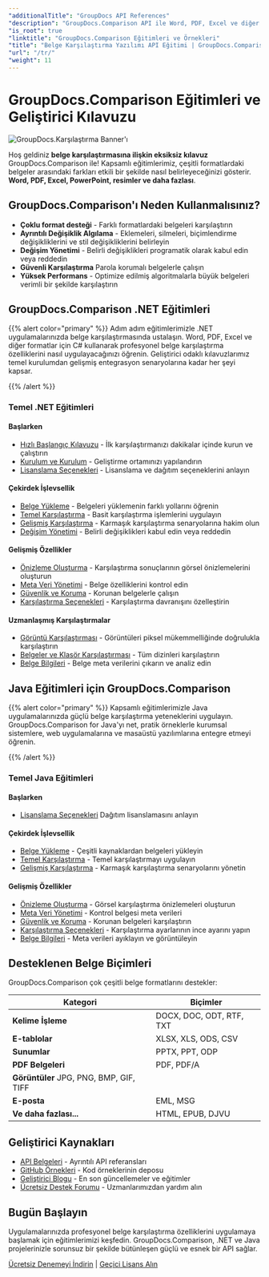 ```yaml
---
"additionalTitle": "GroupDocs API References"
"description": "GroupDocs.Comparison API ile Word, PDF, Excel ve diğer belge formatlarını nasıl karşılaştıracağınızı öğrenin. Kod örnekleriyle .NET ve Java geliştiricileri için adım adım eğitimler."
"is_root": true
"linktitle": "GroupDocs.Comparison Eğitimleri ve Örnekleri"
"title": "Belge Karşılaştırma Yazılımı API Eğitimi | GroupDocs.Comparison"
"url": "/tr/"
"weight": 11
---
```


# GroupDocs.Comparison Eğitimleri ve Geliştirici Kılavuzu

![GroupDocs.Karşılaştırma Banner'ı](./groupdocs-comparison-net.svg)

Hoş geldiniz **belge karşılaştırmasına ilişkin eksiksiz kılavuz** GroupDocs.Comparison ile! Kapsamlı eğitimlerimiz, çeşitli formatlardaki belgeler arasındaki farkları etkili bir şekilde nasıl belirleyeceğinizi gösterir. **Word, PDF, Excel, PowerPoint, resimler ve daha fazlası**.

## GroupDocs.Comparison'ı Neden Kullanmalısınız?

- **Çoklu format desteği** - Farklı formatlardaki belgeleri karşılaştırın
- **Ayrıntılı Değişiklik Algılama** - Eklemeleri, silmeleri, biçimlendirme değişikliklerini ve stil değişikliklerini belirleyin
- **Değişim Yönetimi** - Belirli değişiklikleri programatik olarak kabul edin veya reddedin
- **Güvenli Karşılaştırma** Parola korumalı belgelerle çalışın
- **Yüksek Performans** - Optimize edilmiş algoritmalarla büyük belgeleri verimli bir şekilde karşılaştırın

## GroupDocs.Comparison .NET Eğitimleri

{{% alert color="primary" %}}
Adım adım eğitimlerimizle .NET uygulamalarınızda belge karşılaştırmasında ustalaşın. Word, PDF, Excel ve diğer formatlar için C# kullanarak profesyonel belge karşılaştırma özelliklerini nasıl uygulayacağınızı öğrenin. Geliştirici odaklı kılavuzlarımız temel kurulumdan gelişmiş entegrasyon senaryolarına kadar her şeyi kapsar.

{{% /alert %}}

### Temel .NET Eğitimleri

<div class="row">
<div class="col-md-6">

#### Başlarken
- [Hızlı Başlangıç Kılavuzu](./net/quick-start/) - İlk karşılaştırmanızı dakikalar içinde kurun ve çalıştırın
- [Kurulum ve Kurulum](./net/getting-started/) - Geliştirme ortamınızı yapılandırın
- [Lisanslama Seçenekleri](./net/licensing-configuration/) - Lisanslama ve dağıtım seçeneklerini anlayın

#### Çekirdek İşlevsellik
- [Belge Yükleme](./net/document-loading/) - Belgeleri yüklemenin farklı yollarını öğrenin
- [Temel Karşılaştırma](./net/basic-comparison/) - Basit karşılaştırma işlemlerini uygulayın
- [Gelişmiş Karşılaştırma](./net/advanced-comparison/) - Karmaşık karşılaştırma senaryolarına hakim olun
- [Değişim Yönetimi](./net/change-management/) - Belirli değişiklikleri kabul edin veya reddedin

</div>
<div class="col-md-6">

#### Gelişmiş Özellikler
- [Önizleme Oluşturma](./net/preview-generation/) - Karşılaştırma sonuçlarının görsel önizlemelerini oluşturun
- [Meta Veri Yönetimi](./net/metadata-management/) - Belge özelliklerini kontrol edin
- [Güvenlik ve Koruma](./net/security-protection/) - Korunan belgelerle çalışın
- [Karşılaştırma Seçenekleri](./net/comparison-options/) - Karşılaştırma davranışını özelleştirin

#### Uzmanlaşmış Karşılaştırmalar
- [Görüntü Karşılaştırması](./net/image-comparison/) - Görüntüleri piksel mükemmelliğinde doğrulukla karşılaştırın
- [Belgeler ve Klasör Karşılaştırması](./net/documents-and-folder-comparison/) - Tüm dizinleri karşılaştırın
- [Belge Bilgileri](./net/document-information/) - Belge meta verilerini çıkarın ve analiz edin

</div>
</div>

## Java Eğitimleri için GroupDocs.Comparison

{{% alert color="primary" %}}
Kapsamlı eğitimlerimizle Java uygulamalarınızda güçlü belge karşılaştırma yeteneklerini uygulayın. GroupDocs.Comparison for Java'yı net, pratik örneklerle kurumsal sistemlere, web uygulamalarına ve masaüstü yazılımlarına entegre etmeyi öğrenin.

{{% /alert %}}

### Temel Java Eğitimleri

<div class="row">
<div class="col-md-6">

#### Başlarken
- [Lisanslama Seçenekleri](./java/licensing-configuration) Dağıtım lisanslamasını anlayın

#### Çekirdek İşlevsellik
- [Belge Yükleme](./java/document-loading/) - Çeşitli kaynaklardan belgeleri yükleyin
- [Temel Karşılaştırma](./java/basic-comparison/) - Temel karşılaştırmayı uygulayın
- [Gelişmiş Karşılaştırma](./java/advanced-comparison/) - Karmaşık karşılaştırma senaryolarını yönetin

</div>
<div class="col-md-6">

#### Gelişmiş Özellikler
- [Önizleme Oluşturma](./java/preview-generation/) - Görsel karşılaştırma önizlemeleri oluşturun
- [Meta Veri Yönetimi](./java/metadata-management/) - Kontrol belgesi meta verileri
- [Güvenlik ve Koruma](./java/security-protection/) - Korunan belgeleri karşılaştırın
- [Karşılaştırma Seçenekleri](./java/comparison-options/) - Karşılaştırma ayarlarının ince ayarını yapın
- [Belge Bilgileri](./java/document-information) - Meta verileri ayıklayın ve görüntüleyin

</div>
</div>

## Desteklenen Belge Biçimleri

GroupDocs.Comparison çok çeşitli belge formatlarını destekler:

| Kategori | Biçimler |
|----------|---------|
| **Kelime İşleme** | DOCX, DOC, ODT, RTF, TXT |
| **E-tablolar** | XLSX, XLS, ODS, CSV |
| **Sunumlar** | PPTX, PPT, ODP |
| **PDF Belgeleri** | PDF, PDF/A |
| **Görüntüler** JPG, PNG, BMP, GIF, TIFF |
| **E-posta** | EML, MSG |
| **Ve daha fazlası...** | HTML, EPUB, DJVU |

## Geliştirici Kaynakları

- [API Belgeleri](https://reference.groupdocs.com/comparison/) - Ayrıntılı API referansları
- [GitHub Örnekleri](https://github.com/groupdocs-comparison/) - Kod örneklerinin deposu
- [Geliştirici Blogu](https://blog.groupdocs.com/category/comparison/) - En son güncellemeler ve eğitimler
- [Ücretsiz Destek Forumu](https://forum.groupdocs.com/c/comparison/) - Uzmanlarımızdan yardım alın

## Bugün Başlayın

Uygulamalarınızda profesyonel belge karşılaştırma özelliklerini uygulamaya başlamak için eğitimlerimizi keşfedin. GroupDocs.Comparison, .NET ve Java projelerinizle sorunsuz bir şekilde bütünleşen güçlü ve esnek bir API sağlar.

[Ücretsiz Denemeyi İndirin](https://releases.groupdocs.com/comparison) | [Geçici Lisans Alın](https://purchase.groupdocs.com/temporary-license)